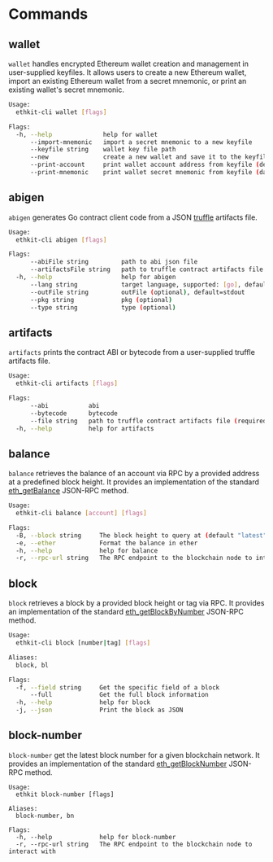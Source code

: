 # Commands

## wallet

`wallet` handles encrypted Ethereum wallet creation and management in user-supplied keyfiles.
It allows users to create a new Ethereum wallet, import an existing Ethereum wallet from a secret mnemonic, or print an existing wallet's secret mnemonic.

```bash
Usage:
  ethkit-cli wallet [flags]

Flags:
  -h, --help              help for wallet
      --import-mnemonic   import a secret mnemonic to a new keyfile
      --keyfile string    wallet key file path
      --new               create a new wallet and save it to the keyfile
      --print-account     print wallet account address from keyfile (default) (default true)
      --print-mnemonic    print wallet secret mnemonic from keyfile (danger!)
```

## abigen

`abigen` generates Go contract client code from a JSON [truffle](https://www.trufflesuite.com/)
artifacts file.

```bash
Usage:
  ethkit-cli abigen [flags]

Flags:
      --abiFile string         path to abi json file
      --artifactsFile string   path to truffle contract artifacts file
  -h, --help                   help for abigen
      --lang string            target language, supported: [go], default=go
      --outFile string         outFile (optional), default=stdout
      --pkg string             pkg (optional)
      --type string            type (optional)
```

## artifacts

`artifacts` prints the contract ABI or bytecode from a user-supplied truffle artifacts file.

```bash
Usage:
  ethkit-cli artifacts [flags]

Flags:
      --abi           abi
      --bytecode      bytecode
      --file string   path to truffle contract artifacts file (required)
  -h, --help          help for artifacts
```

## balance

`balance` retrieves the balance of an account via RPC by a provided address at a predefined block height.
It provides an implementation of the standard [eth_getBalance](https://ethereum.org/en/developers/docs/apis/json-rpc#eth_getbalance) JSON-RPC method.


```bash
Usage:
  ethkit-cli balance [account] [flags]

Flags:
  -B, --block string     The block height to query at (default "latest")
  -e, --ether            Format the balance in ether
  -h, --help             help for balance
  -r, --rpc-url string   The RPC endpoint to the blockchain node to interact with
```

## block

`block` retrieves a block by a provided block height or tag via RPC.
It provides an implementation of the standard [eth_getBlockByNumber](https://ethereum.org/en/developers/docs/apis/json-rpc#eth_getblockbynumber) JSON-RPC method.

```bash
Usage:
  ethkit-cli block [number|tag] [flags]

Aliases:
  block, bl

Flags:
  -f, --field string     Get the specific field of a block
      --full             Get the full block information
  -h, --help             help for block
  -j, --json             Print the block as JSON

```

## block-number

`block-number` get the latest block number for a given blockchain network.
It provides an implementation of the standard [eth_getBlockNumber](https://ethereum.org/en/developers/docs/apis/json-rpc#eth_blocknumber) JSON-RPC method.

```shell
Usage:
  ethkit block-number [flags]

Aliases:
  block-number, bn

Flags:
  -h, --help             help for block-number
  -r, --rpc-url string   The RPC endpoint to the blockchain node to interact with
```
